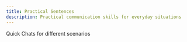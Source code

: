 ```yaml
---
title: Practical Sentences
description: Practical communication skills for everyday situations
---
```


Quick Chats for different scenarios